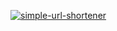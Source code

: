 [![simple-url-shortener](https://github-readme-stats.vercel.app/api/pin/?username=navaneethkm004&repo=simple-url-shortener&theme=dark)](https://github.com/navaneethkm004/simple-url-shortener)<br/>
